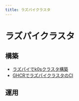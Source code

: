 ```yaml
---
title: ラズパイクラスタ
---
```


# ラズパイクラスタ

## 構築

- [ラズパイでk0sクラスタ構築](k0s/)
- [GHCRでラズパイクラスタのCI](ghcr-ci/)

## 運用
